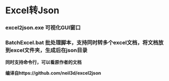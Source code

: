 # **Excel转Json**

### excel2json.exe 可视化GUI窗口

### BatchExcel.bat 批处理脚本，支持同时转多个excel文档，将文档放到excel文件夹，生成后在json目录



**同时支持命令行，可以看原作者的文档**

**编译自https://github.com/neil3d/excel2json**

